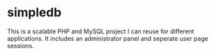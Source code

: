 # simpledb
This is a scalable PHP and MySQL project I can reuse for different applications. It includes an administrator panel and seperate user page sessions. 